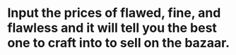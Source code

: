 # Input the prices of flawed, fine, and flawless and it will tell you the best one to craft into to sell on the bazaar.
